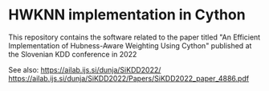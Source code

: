 # HWKNN implementation in Cython

This repository contains the software related to the paper titled "An Efficient Implementation of Hubness-Aware Weighting Using Cython" published at the Slovenian KDD conference in 2022

See also: 
https://ailab.ijs.si/dunja/SiKDD2022/
https://ailab.ijs.si/dunja/SiKDD2022/Papers/SiKDD2022_paper_4886.pdf
